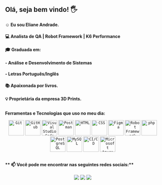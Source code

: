 
## Olá, seja bem vindo! 🖐️

#### ☺️ Eu sou Eliane Andrade. 
#### 💻 Analista de QA | Robot Framework | K6 Performance 
#### **🎓 Graduada em:**
#### - Análise e Desenvolvimento de Sistemas
#### - Letras Português/Inglês
#### 📚 Apaixonada por livros.
#### 💡 Proprietária da empresa 3D Prints.

##

**Ferramentas e Tecnologias que uso no meu dia:**
<div align="center">
	<code><img width="50" src="https://user-images.githubusercontent.com/25181517/192108372-f71d70ac-7ae6-4c0d-8395-51d8870c2ef0.png" alt="Git" title="Git"/></code>
	<code><img width="50" src="https://user-images.githubusercontent.com/25181517/192108374-8da61ba1-99ec-41d7-80b8-fb2f7c0a4948.png" alt="GitHub" title="GitHub"/></code>
	<code><img width="50" src="https://user-images.githubusercontent.com/25181517/192108891-d86b6220-e232-423a-bf5f-90903e6887c3.png" alt="Visual Studio Code" title="Visual Studio Code"/></code>
	<code><img width="50" src="https://user-images.githubusercontent.com/25181517/192109061-e138ca71-337c-4019-8d42-4792fdaa7128.png" alt="Postman" title="Postman"/></code>
	<code><img width="50" src="https://user-images.githubusercontent.com/25181517/192158954-f88b5814-d510-4564-b285-dff7d6400dad.png" alt="HTML" title="HTML"/></code>
	<code><img width="50" src="https://user-images.githubusercontent.com/25181517/183898674-75a4a1b1-f960-4ea9-abcb-637170a00a75.png" alt="CSS" title="CSS"/></code>
	<code><img width="50" src="https://user-images.githubusercontent.com/25181517/189715289-df3ee512-6eca-463f-a0f4-c10d94a06b2f.png" alt="Figma" title="Figma"/></code>
	<code><img width="50" src="https://user-images.githubusercontent.com/25181517/201476821-3431d126-ae72-4c2a-a3c7-8a847070beeb.png" alt="Robot Framework" title="Robot Framework"/></code>
	<code><img width="50" src="https://user-images.githubusercontent.com/25181517/183570228-6a040b9f-3ddf-47a2-a201-743121dac664.png" alt="php" title="php"/></code>
	<code><img width="50" src="https://user-images.githubusercontent.com/25181517/117208740-bfb78400-adf5-11eb-97bb-09072b6bedfc.png" alt="PostgreSQL" title="PostgreSQL"/></code>
	<code><img width="50" src="https://user-images.githubusercontent.com/25181517/183896128-ec99105a-ec1a-4d85-b08b-1aa1620b2046.png" alt="MySQL" title="MySQL"/></code>
	<code><img width="50" src="https://user-images.githubusercontent.com/25181517/183868728-b2e11072-00a5-47e2-8a4e-4ebbb2b8c554.png" alt="CI/CD" title="CI/CD"/></code>
	<code><img width="50" src="https://user-images.githubusercontent.com/25181517/183911544-95ad6ba7-09bf-4040-ac44-0adafedb9616.png" alt="Microsoft Azure" title="Microsoft Azure"/></code>
</div>

##

#### ** 📫 Você pode me encontrar nas seguintes redes sociais:** 
<div align="center">
  <a <img width="50" href="https://www.linkedin.com/in/eliane-maria-de-andrade" target= "_blanck"><img src="https://img.shields.io/badge/LinkedIn-0077B5?style=for-the-badge&logo=linkedin&logoColor=white" target= "_blanck"></a>
  <a <img width="50" href="mailto:emariaandrade@gmail.com"><img src="https://img.shields.io/badge/Gmail-D14836?style=for-the-badge&logo=gmail&logoColor=white" target= "_blanck"></a>
  <a <img width="50" href="https://wa.me/5544998945349"><img src="https://img.shields.io/badge/WhatsApp-25D366?style=for-the-badge&logo=whatsapp&logoColor=white" target= "_blanck"></a>
</div>

